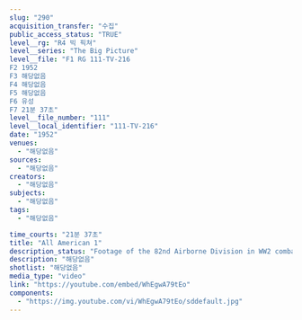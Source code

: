 ```yaml
---
slug: "290"
acquisition_transfer: "수집"
public_access_status: "TRUE"
level__rg: "R4 빅 픽쳐"
level__series: "The Big Picture"
level__file: "F1 RG 111-TV-216
F2 1952
F3 해당없음
F4 해당없음
F5 해당없음
F6 유성
F7 21분 37초"
level__file_number: "111"
level__local_identifier: "111-TV-216"
date: "1952"
venues: 
  - "해당없음"
sources: 
  - "해당없음"
creators: 
  - "해당없음"
subjects: 
  - "해당없음"
tags: 
  - "해당없음"

time_courts: "21분 37초"
title: "All American 1"
description_status: "Footage of the 82nd Airborne Division in WW2 combat, plus interview with veterans of the division who saw action with it."
description: "해당없음"
shotlist: "해당없음"
media_type: "video"
link: "https://youtube.com/embed/WhEgwA79tEo"
components: 
  - "https://img.youtube.com/vi/WhEgwA79tEo/sddefault.jpg"
---
```

